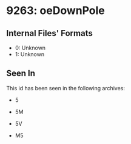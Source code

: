 # 9263: oeDownPole

## Internal Files' Formats
- 0: Unknown
- 1: Unknown

## Seen In

This id has been seen in the following archives:  

- 5  

- 5M  

- 5V  

- M5  
